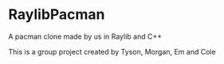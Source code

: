 # RaylibPacman
A pacman clone made by us in Raylib and C++


This is a group project created by Tyson, Morgan, Em and Cole


